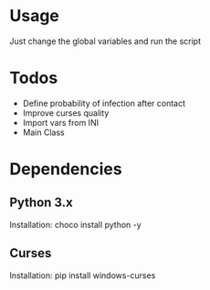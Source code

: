 # Usage
Just change the global variables and run the script

# Todos
- Define probability of infection after contact
- Improve curses quality
- Import vars from INI
- Main Class

# Dependencies
## Python 3.x
Installation: choco install python -y
## Curses
Installation: pip install windows-curses

